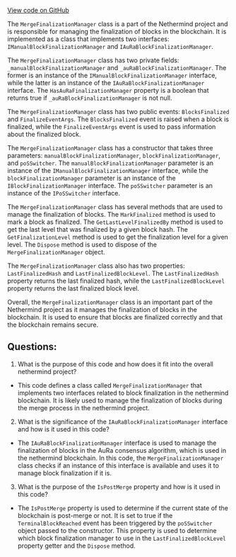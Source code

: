 [View code on GitHub](https://github.com/nethermindeth/nethermind/Nethermind.Merge.Plugin/MergeFinalizationManager.cs)

The `MergeFinalizationManager` class is a part of the Nethermind project and is responsible for managing the finalization of blocks in the blockchain. It is implemented as a class that implements two interfaces: `IManualBlockFinalizationManager` and `IAuRaBlockFinalizationManager`. 

The `MergeFinalizationManager` class has two private fields: `_manualBlockFinalizationManager` and `_auRaBlockFinalizationManager`. The former is an instance of the `IManualBlockFinalizationManager` interface, while the latter is an instance of the `IAuRaBlockFinalizationManager` interface. The `HasAuRaFinalizationManager` property is a boolean that returns true if `_auRaBlockFinalizationManager` is not null.

The `MergeFinalizationManager` class has two public events: `BlocksFinalized` and `FinalizeEventArgs`. The `BlocksFinalized` event is raised when a block is finalized, while the `FinalizeEventArgs` event is used to pass information about the finalized block.

The `MergeFinalizationManager` class has a constructor that takes three parameters: `manualBlockFinalizationManager`, `blockFinalizationManager`, and `poSSwitcher`. The `manualBlockFinalizationManager` parameter is an instance of the `IManualBlockFinalizationManager` interface, while the `blockFinalizationManager` parameter is an instance of the `IBlockFinalizationManager` interface. The `poSSwitcher` parameter is an instance of the `IPoSSwitcher` interface.

The `MergeFinalizationManager` class has several methods that are used to manage the finalization of blocks. The `MarkFinalized` method is used to mark a block as finalized. The `GetLastLevelFinalizedBy` method is used to get the last level that was finalized by a given block hash. The `GetFinalizationLevel` method is used to get the finalization level for a given level. The `Dispose` method is used to dispose of the `MergeFinalizationManager` object.

The `MergeFinalizationManager` class also has two properties: `LastFinalizedHash` and `LastFinalizedBlockLevel`. The `LastFinalizedHash` property returns the last finalized hash, while the `LastFinalizedBlockLevel` property returns the last finalized block level.

Overall, the `MergeFinalizationManager` class is an important part of the Nethermind project as it manages the finalization of blocks in the blockchain. It is used to ensure that blocks are finalized correctly and that the blockchain remains secure.
## Questions: 
 1. What is the purpose of this code and how does it fit into the overall nethermind project?
- This code defines a class called `MergeFinalizationManager` that implements two interfaces related to block finalization in the nethermind blockchain. It is likely used to manage the finalization of blocks during the merge process in the nethermind project.

2. What is the significance of the `IAuRaBlockFinalizationManager` interface and how is it used in this code?
- The `IAuRaBlockFinalizationManager` interface is used to manage the finalization of blocks in the AuRa consensus algorithm, which is used in the nethermind blockchain. In this code, the `MergeFinalizationManager` class checks if an instance of this interface is available and uses it to manage block finalization if it is.

3. What is the purpose of the `IsPostMerge` property and how is it used in this code?
- The `IsPostMerge` property is used to determine if the current state of the blockchain is post-merge or not. It is set to true if the `TerminalBlockReached` event has been triggered by the `poSSwitcher` object passed to the constructor. This property is used to determine which block finalization manager to use in the `LastFinalizedBlockLevel` property getter and the `Dispose` method.